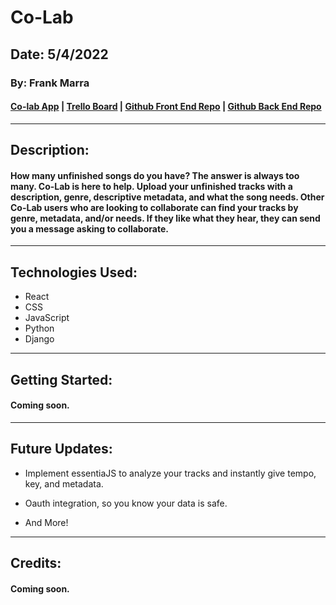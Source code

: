 # Co-Lab

## Date: 5/4/2022

### By: Frank Marra

#### [Co-lab App]() | [Trello Board](https://trello.com/b/5LblG2Nc/co-lab) | [Github Front End Repo](https://github.com/frankmarra/Co-Lab-FrontEnd) | [Github Back End Repo](https://github.com/frankmarra/Co-Lab-BackEnd)

---

## Description:

#### How many unfinished songs do you have? The answer is always too many. Co-Lab is here to help. Upload your unfinished tracks with a description, genre, descriptive metadata, and what the song needs. Other Co-Lab users who are looking to collaborate can find your tracks by genre, metadata, and/or needs. If they like what they hear, they can send you a message asking to collaborate.

---

## Technologies Used:

- React
- CSS
- JavaScript
- Python
- Django

---

## Getting Started:

#### Coming soon.

---

## Future Updates:

- Implement essentiaJS to analyze your tracks and instantly give tempo, key, and metadata.

- Oauth integration, so you know your data is safe.

- And More!

---

## Credits:

#### Coming soon.
